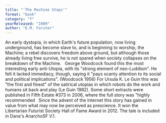 ```yaml
---
title: "'The Machine Stops'"
format: "book"
category: "f"
yearReleased: "1909"
author: "E.M. Forster"
---
```

 An early dystopia, in which Earth's future population, now living underground,  has become slave to, and is beginning to worship, the Machine; a rebel discovers  freedom above ground, but although those already living free survive, he is not  spared when society collapses on the breakdown of the Machine.
  
 George Woodcock found this the most interesting early anti-Utopia, with its  "strong element of neo-Luddism". He felt it lacked immediacy, though, saying it  "pays scanty attention to its social and political implications". (Woodcock  1956) For Ursula K. Le Guin this was "the first and finest" of the satirical  utopias in which robots do the work and humans sit back and play (Le Guin 1982).  Some short extracts were published in Fifth Estate #373 in 2006, where  the full story was "highly recommended
  
 Since the advent of the Internet this story has gained in value from what  may now be perceived as prescience. It won the Libertarian Futurist Society Hall  of Fame Award in 2012. The tale is included in Dana's  AnarchoSF V.1.